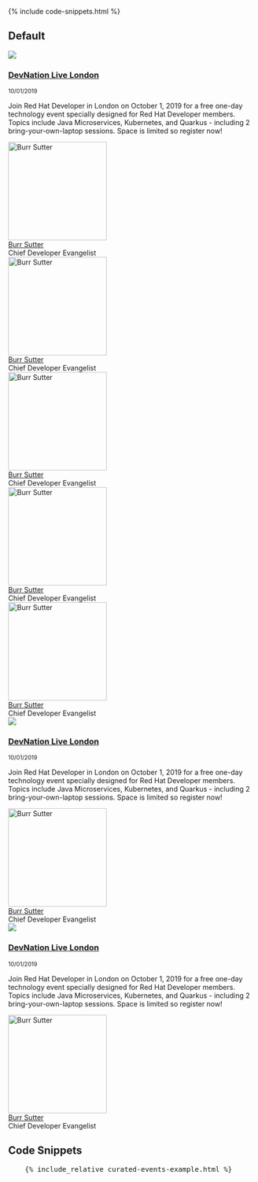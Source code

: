 {% include code-snippets.html %}

<h2>Default</h2>

<div class="component pf-c-content rhd-c-curated-events">
  <div class="pf-l-grid pf-m-gutter">
    <!-- Start of Curated Events List content container -->
    <div class="pf-l-grid__item pf-m-12-col">
      <!-- Start of Curated Events List item -->
      <div class="pf-l-grid pf-m-gutter rhd-c-curated-events__item">
        <div class="pf-l-grid__item pf-m-12-col pf-m-3-col-on-md">
          <img src="https://developers.redhat.com/sites/default/files/2019-09/london%20thumbnail_0.JPG">
        </div>
        <div class="pf-l-grid__item pf-m-12-col pf-m-9-col-on-md">
          <h3 class="rhd-c-curated-events__item-title"><a href="">DevNation Live London</a></h3>
          <small class="pf-u-mt-xs pf-u-mb-xs">10/01/2019</small>
          <p>Join Red Hat Developer in London on October 1, 2019 for a free one-day technology event specially designed for Red Hat Developer members. Topics include Java Microservices, Kubernetes, and Quarkus - including 2 bring-your-own-laptop sessions. Space is limited so register now!</p>
          <div class="rhd-c-curated-events__item-presenters">
            <!-- Start of Author tile -->
            <div class="rhd-c-author--tile">
              <span class="rhd-c-author--tile-hero">
                <img src="https://developers.redhat.com/sites/default/files/styles/square_small/public/080817_BURRSUTTER_6INX6IN_300DPI-min.jpg?itok=7ViRCOCR" alt="Burr Sutter" typeof="foaf:Image" width="200" height="200">
              </span>
              <div class="rhd-c-author--tile-info">
                <div class="rhd-c-author--tile-name">
                  <a href="#">Burr Sutter</a>
                </div>
                <div class="rhd-c-author--tile-title">Chief Developer Evangelist</div>
              </div>
            </div>
            <!-- End of Author tile -->
            <!-- Start of Author tile -->
            <div class="rhd-c-author--tile">
              <span class="rhd-c-author--tile-hero">
                <img src="https://developers.redhat.com/sites/default/files/styles/square_small/public/080817_BURRSUTTER_6INX6IN_300DPI-min.jpg?itok=7ViRCOCR" alt="Burr Sutter" typeof="foaf:Image" width="200" height="200">
              </span>
              <div class="rhd-c-author--tile-info">
                <div class="rhd-c-author--tile-name">
                  <a href="#">Burr Sutter</a>
                </div>
                <div class="rhd-c-author--tile-title">Chief Developer Evangelist</div>
              </div>
            </div>
            <!-- End of Author tile -->
            <!-- Start of Author tile -->
            <div class="rhd-c-author--tile">
              <span class="rhd-c-author--tile-hero">
                <img src="https://developers.redhat.com/sites/default/files/styles/square_small/public/080817_BURRSUTTER_6INX6IN_300DPI-min.jpg?itok=7ViRCOCR" alt="Burr Sutter" typeof="foaf:Image" width="200" height="200">
              </span>
              <div class="rhd-c-author--tile-info">
                <div class="rhd-c-author--tile-name">
                  <a href="#">Burr Sutter</a>
                </div>
                <div class="rhd-c-author--tile-title">Chief Developer Evangelist</div>
              </div>
            </div>
            <!-- End of Author tile -->
            <!-- Start of Author tile -->
            <div class="rhd-c-author--tile">
              <span class="rhd-c-author--tile-hero">
                <img src="https://developers.redhat.com/sites/default/files/styles/square_small/public/080817_BURRSUTTER_6INX6IN_300DPI-min.jpg?itok=7ViRCOCR" alt="Burr Sutter" typeof="foaf:Image" width="200" height="200">
              </span>
              <div class="rhd-c-author--tile-info">
                <div class="rhd-c-author--tile-name">
                  <a href="#">Burr Sutter</a>
                </div>
                <div class="rhd-c-author--tile-title">Chief Developer Evangelist</div>
              </div>
            </div>
            <!-- End of Author tile -->
            <!-- Start of Author tile -->
            <div class="rhd-c-author--tile">
              <span class="rhd-c-author--tile-hero">
                <img src="https://developers.redhat.com/sites/default/files/styles/square_small/public/080817_BURRSUTTER_6INX6IN_300DPI-min.jpg?itok=7ViRCOCR" alt="Burr Sutter" typeof="foaf:Image" width="200" height="200">
              </span>
              <div class="rhd-c-author--tile-info">
                <div class="rhd-c-author--tile-name">
                  <a href="#">Burr Sutter</a>
                </div>
                <div class="rhd-c-author--tile-title">Chief Developer Evangelist</div>
              </div>
            </div>
            <!-- End of Author tile -->
          </div>
        </div>
      </div>
      <!-- End of Curated Events List item -->
      <!-- Start of Curated Events List item -->
      <div class="pf-l-grid pf-m-gutter rhd-c-curated-events__item">
        <div class="pf-l-grid__item pf-m-12-col pf-m-3-col-on-md">
          <img src="https://developers.redhat.com/sites/default/files/2019-09/london%20thumbnail_0.JPG">
        </div>
        <div class="pf-l-grid__item pf-m-12-col pf-m-9-col-on-md">
          <h3 class="rhd-c-curated-events__item-title"><a href="">DevNation Live London</a></h3>
          <small class="pf-u-mt-xs pf-u-mb-xs">10/01/2019</small>
          <p>Join Red Hat Developer in London on October 1, 2019 for a free one-day technology event specially designed for Red Hat Developer members. Topics include Java Microservices, Kubernetes, and Quarkus - including 2 bring-your-own-laptop sessions. Space is limited so register now!</p>
          <div class="rhd-c-curated-events__item-presenters">
            <!-- Start of Author tile -->
            <div class="rhd-c-author--tile">
              <span class="rhd-c-author--tile-hero">
                <img src="https://developers.redhat.com/sites/default/files/styles/square_small/public/080817_BURRSUTTER_6INX6IN_300DPI-min.jpg?itok=7ViRCOCR" alt="Burr Sutter" typeof="foaf:Image" width="200" height="200">
              </span>
              <div class="rhd-c-author--tile-info">
                <div class="rhd-c-author--tile-name">
                  <a href="#">Burr Sutter</a>
                </div>
                <div class="rhd-c-author--tile-title">Chief Developer Evangelist</div>
              </div>
            </div>
            <!-- End of Author tile -->
          </div>
        </div>
      </div>
      <!-- End of Curated Events List item -->
      <!-- Start of Curated Events List item -->
      <div class="pf-l-grid pf-m-gutter rhd-c-curated-events__item">
        <div class="pf-l-grid__item pf-m-12-col pf-m-3-col-on-md">
          <img src="https://developers.redhat.com/sites/default/files/2019-09/london%20thumbnail_0.JPG">
        </div>
        <div class="pf-l-grid__item pf-m-12-col pf-m-9-col-on-md">
          <h3 class="rhd-c-curated-events__item-title"><a href="">DevNation Live London</a></h3>
          <small class="pf-u-mt-xs pf-u-mb-xs">10/01/2019</small>
          <p>Join Red Hat Developer in London on October 1, 2019 for a free one-day technology event specially designed for Red Hat Developer members. Topics include Java Microservices, Kubernetes, and Quarkus - including 2 bring-your-own-laptop sessions. Space is limited so register now!</p>
          <div class="rhd-c-curated-events__item-presenters">
            <!-- Start of Author tile -->
            <div class="rhd-c-author--tile">
              <span class="rhd-c-author--tile-hero">
                <img src="https://developers.redhat.com/sites/default/files/styles/square_small/public/080817_BURRSUTTER_6INX6IN_300DPI-min.jpg?itok=7ViRCOCR" alt="Burr Sutter" typeof="foaf:Image" width="200" height="200">
              </span>
              <div class="rhd-c-author--tile-info">
                <div class="rhd-c-author--tile-name">
                  <a href="#">Burr Sutter</a>
                </div>
                <div class="rhd-c-author--tile-title">Chief Developer Evangelist</div>
              </div>
            </div>
            <!-- End of Author tile -->
          </div>
        </div>
      </div>
      <!-- End of Curated Events List item -->
    </div>
    <!-- End of Curated Events List content container -->
  </div>
</div>

<h2 id="code">Code Snippets</h2>
<div
  class="codepen"
  data-prefill='{
    "tags": ["html", "css", "Red Hat Developer Program", "Red Hat Developer Design Manual"],
    "stylesheets": "https://developers.redhat.com/themes/custom/rhdp2/rhd-frontend/dist/css/rhd.css",
    "scripts": "https://kit.fontawesome.com/79419145d2.js",
    "title": "Curated Events example"
  }'
  data-height="400"
  data-theme-id="1"
  data-default-tab="html"
  data-editable="true"
>
  <pre data-lang="html">
    {% include_relative curated-events-example.html %}
  </pre>
</div>
<script async src="https://static.codepen.io/assets/embed/ei.js"></script>
